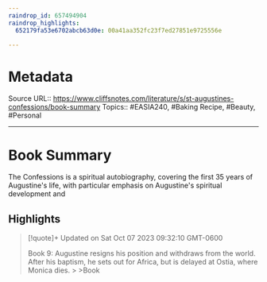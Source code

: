 ```yaml
---
raindrop_id: 657494904
raindrop_highlights:
  652179fa53e6702abcb63d0e: 00a41aa352fc23f7ed27851e9725556e

---
```


# Metadata
Source URL:: https://www.cliffsnotes.com/literature/s/st-augustines-confessions/book-summary
Topics:: #EASIA240, #Baking Recipe, #Beauty, #Personal

---
# Book Summary

The Confessions is a spiritual autobiography, covering the first 35 years of Augustine&#39;s life, with particular emphasis on Augustine&#39;s spiritual development and

## Highlights

> [!quote]+ Updated on Sat Oct 07 2023 09:32:10 GMT-0600
>
> Book 9: Augustine resigns his position and withdraws from the world. After his baptism, he sets out for Africa, but is delayed at Ostia, where Monica dies.
&gt;
&gt;Book
